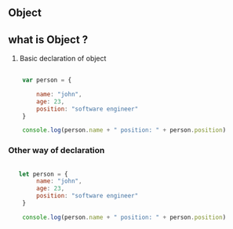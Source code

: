 ## Object
## what is Object ?

1. Basic declaration of object
```javascript 
    
    var person = {

        name: "john",
        age: 23,
        position: "software engineer"
    }

    console.log(person.name + " position: " + person.position)
```

### Other way of declaration

```javascript 
    
   let person = {
        name: "john",
        age: 23,
        position: "software engineer"
    }

    console.log(person.name + " position: " + person.position)

```
